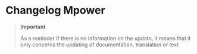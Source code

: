 # Changelog Mpower

>**Important**
>
>As a reminder if there is no information on the update, it means that it only concerns the updating of documentation, translation or text
